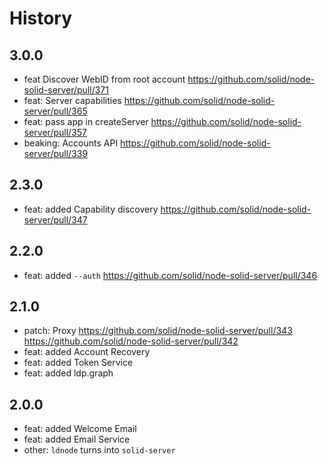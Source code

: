 # History

## 3.0.0
- feat Discover WebID from root account https://github.com/solid/node-solid-server/pull/371
- feat: Server capabilities https://github.com/solid/node-solid-server/pull/365
- feat: pass app in createServer https://github.com/solid/node-solid-server/pull/357
- beaking: Accounts API https://github.com/solid/node-solid-server/pull/339

## 2.3.0
- feat: added Capability discovery https://github.com/solid/node-solid-server/pull/347

## 2.2.0
- feat: added `--auth` https://github.com/solid/node-solid-server/pull/346

## 2.1.0
- patch: Proxy https://github.com/solid/node-solid-server/pull/343 https://github.com/solid/node-solid-server/pull/342
- feat: added Account Recovery
- feat: added Token Service
- feat: added ldp.graph

## 2.0.0

- feat: added Welcome Email
- feat: added Email Service
- other: `ldnode` turns into `solid-server`
